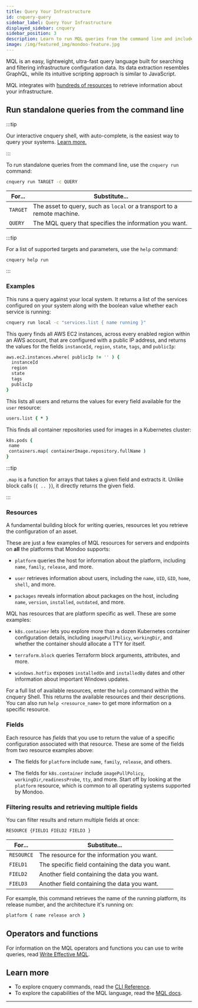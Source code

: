 ```yaml
---
title: Query Your Infrastructure
id: cnquery-query
sidebar_label: Query Your Infrastructure
displayed_sidebar: cnquery
sidebar_position: 3
description: Learn to run MQL queries from the command line and include MQL queries in automation.
image: /img/featured_img/mondoo-feature.jpg
---
```


MQL is an easy, lightweight, ultra-fast query language built for searching and filtering infrastructure configuration data. Its data extraction resembles GraphQL, while its intuitive scripting approach is similar to JavaScript.

MQL integrates with [hundreds of resources](/mql/resources) to retrieve information about your infrastructure.

## Run standalone queries from the command line

:::tip

Our interactive cnquery shell, with auto-complete, is the easiest way to query your systems. [Learn more.](/cnquery/#run-queries-in-the-cnquery-shell)

:::

To run standalone queries from the command line, use the `cnquery run` command:

```bash
cnquery run TARGET -c QUERY
```

| For...   | Substitute...                                                           |
| -------- | ----------------------------------------------------------------------- |
| `TARGET` | The asset to query, such as `local` or a transport to a remote machine. |
| `QUERY`  | The MQL query that specifies the information you want.                  |

:::tip

For a list of supported targets and parameters, use the `help` command:

```bash
cnquery help run
```

:::

### Examples

This runs a query against your local system. It returns a list of the services configured on your system along with the boolean value whether each service is running:

```bash
cnquery run local -c "services.list { name running }"
```

This query finds all AWS EC2 instances, across every enabled region within an AWS account, that are configured with a public IP address, and returns the values for the fields `instanceId`, `region`, `state`, `tags`, and `publicIp`:

```coffee
aws.ec2.instances.where( publicIp != '' ) {
  instanceId
  region
  state
  tags
  publicIp
}
```

This lists all users and returns the values for every field available for the `user` resource:

```coffee
users.list { * }
```

This finds all container repositories used for images in a Kubernetes cluster:

```coffee
k8s.pods {
 name
 containers.map( containerImage.repository.fullName )
}
```

:::tip

`.map` is a function for arrays that takes a given field and extracts it. Unlike block calls (`{ .. }`), it directly returns the given field.

:::

### Resources

A fundamental building block for writing queries, resources let you retrieve the configuration of an asset.

These are just a few examples of MQL resources for servers and endpoints on **all** the platforms that Mondoo supports:

- `platform` queries the host for information about the platform, including `name`, `family`, `release`, and more.

- `user` retrieves information about users, including the `name`, `UID`, `GID`, `home`, `shell`, and more.

- `packages` reveals information about packages on the host, including `name`, `version`, `installed`, `outdated`, and more.

MQL has resources that are platform specific as well. These are some examples:

- `k8s.container` lets you explore more than a dozen Kubernetes container configuration details, including `imagePullPolicy`, `workingDir`, and whether the container should allocate a TTY for itself.

- `terraform.block` queries Terraform block arguments, attributes, and more.

- `windows.hotfix` exposes `installedOn` and `installedBy` dates and other information about important Windows updates.

For a full list of available resources, enter the `help` command within the cnquery Shell. This returns the available resources and their descriptions. You can also run `help <resource_name>` to get more information on a specific resource.

### Fields

Each resource has _fields_ that you use to return the value of a specific configuration associated with that resource. These are some of the fields from two resource examples above:

- The fields for `platform` include `name`, `family`, `release`, and others.

- The fields for `k8s.container` include `imagePullPolicy`, `workingDir`,`readinessProbe`, `tty`, and more. Start off by looking at the `platform` resource, which is common to all operating systems supported by Mondoo.

### Filtering results and retrieving multiple fields

You can filter results and return multiple fields at once:

```bash
RESOURCE {FIELD1 FIELD2 FIELD3 }
```

| For...     | Substitute...                                    |
| ---------- | ------------------------------------------------ |
| `RESOURCE` | The resource for the information you want.       |
| `FIELD1`   | The specific field containing the data you want. |
| `FIELD2`   | Another field containing the data you want.      |
| `FIELD3`   | Another field containing the data you want.      |

For example, this command retrieves the name of the running platform, its release number, and the architecture it's running on:

```coffee
platform { name release arch }
```

## Operators and functions

For information on the MQL operators and functions you can use to write queries, read [Write Effective MQL](/mql/mql.write/).

## Learn more

- To explore cnquery commands, read the [CLI Reference](/cnquery/cli/cnquery).
- To explore the capabilities of the MQL language, read the [MQL docs](/mql/resources).

---
